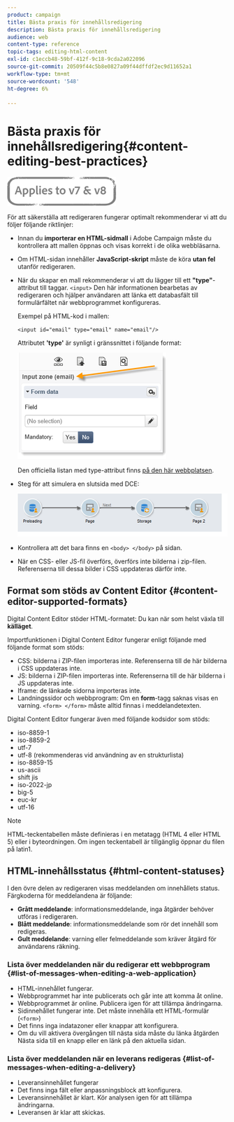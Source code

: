 ```yaml
---
product: campaign
title: Bästa praxis för innehållsredigering
description: Bästa praxis för innehållsredigering
audience: web
content-type: reference
topic-tags: editing-html-content
exl-id: c1eccb48-59bf-412f-9c18-9cda2a022096
source-git-commit: 20509f44c5b8e0827a09f44dffdf2ec9d11652a1
workflow-type: tm+mt
source-wordcount: '548'
ht-degree: 6%

---
```


# Bästa praxis för innehållsredigering{#content-editing-best-practices}

![](../../assets/common.svg)

För att säkerställa att redigeraren fungerar optimalt rekommenderar vi att du följer följande riktlinjer:

* Innan du **importerar en HTML-sidmall** i Adobe Campaign måste du kontrollera att mallen öppnas och visas korrekt i de olika webbläsarna.
* Om HTML-sidan innehåller **JavaScript-skript** måste de köra **utan fel** utanför redigeraren.
* När du skapar en mall rekommenderar vi att du lägger till ett **&quot;type&quot;**-attribut till taggar. `<input>` Den här informationen bearbetas av redigeraren och hjälper användaren att länka ett databasfält till formulärfältet när webbprogrammet konfigureras.

   Exempel på HTML-kod i mallen:

   ```
   <input id="email" type="email" name="email"/>
   ```

   Attributet **&#39;type&#39;** är synligt i gränssnittet i följande format:

   ![](assets/dce_sidebar_inputtypechanges.png)

   Den officiella listan med type-attribut finns [på den här webbplatsen](https://www.w3schools.com/tags/att_input_type.asp).

* Steg för att simulera en slutsida med DCE:

   ![](assets/dce_enchainement.png)

* Kontrollera att det bara finns en `<body> </body>` på sidan.
* När en CSS- eller JS-fil överförs, överförs inte bilderna i zip-filen. Referenserna till dessa bilder i CSS uppdateras därför inte.

## Format som stöds av Content Editor {#content-editor-supported-formats}

Digital Content Editor stöder HTML-formatet: Du kan när som helst växla till **källäget**.

Importfunktionen i Digital Content Editor fungerar enligt följande med följande format som stöds:

* CSS: bilderna i ZIP-filen importeras inte. Referenserna till de här bilderna i CSS uppdateras inte.
* JS: bilderna i ZIP-filen importeras inte. Referenserna till de här bilderna i JS uppdateras inte.
* Iframe: de länkade sidorna importeras inte.
* Landningssidor och webbprogram: Om en **form**-tagg saknas visas en varning. `<form> </form>` måste alltid finnas i meddelandetexten.

Digital Content Editor fungerar även med följande kodsidor som stöds:

* iso-8859-1
* iso-8859-2
* utf-7
* utf-8 (rekommenderas vid användning av en strukturlista)
* iso-8859-15
* us-ascii
* shift jis
* iso-2022-jp
* big-5
* euc-kr
* utf-16

>[!NOTE]
>
>HTML-teckentabellen måste definieras i en metatagg (HTML 4 eller HTML 5) eller i byteordningen. Om ingen teckentabell är tillgänglig öppnar du filen på latin1.

## HTML-innehållsstatus {#html-content-statuses}

I den övre delen av redigeraren visas meddelanden om innehållets status. Färgkoderna för meddelandena är följande:

* **Grått meddelande**: informationsmeddelande, inga åtgärder behöver utföras i redigeraren.
* **Blått meddelande**: informationsmeddelande som rör det innehåll som redigeras.
* **Gult meddelande**: varning eller felmeddelande som kräver åtgärd för användarens räkning.

### Lista över meddelanden när du redigerar ett webbprogram {#list-of-messages-when-editing-a-web-application}

* HTML-innehållet fungerar.
* Webbprogrammet har inte publicerats och går inte att komma åt online.
* Webbprogrammet är online. Publicera igen för att tillämpa ändringarna.
* Sidinnehållet fungerar inte. Det måste innehålla ett HTML-formulär (`<form>`)
* Det finns inga indatazoner eller knappar att konfigurera.
* Om du vill aktivera övergången till nästa sida måste du länka åtgärden Nästa sida till en knapp eller en länk på den aktuella sidan.

### Lista över meddelanden när en leverans redigeras {#list-of-messages-when-editing-a-delivery}

* Leveransinnehållet fungerar
* Det finns inga fält eller anpassningsblock att konfigurera.
* Leveransinnehållet är klart. Kör analysen igen för att tillämpa ändringarna.
* Leveransen är klar att skickas.
